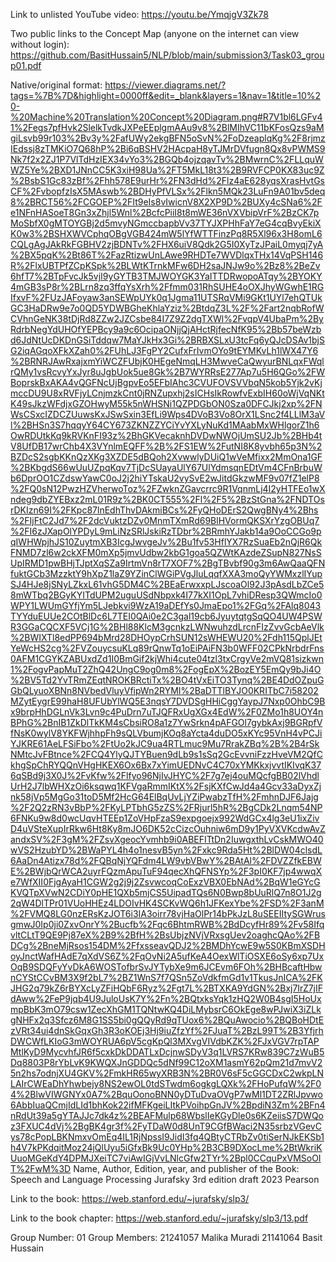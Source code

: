 Link to unlisted YouTube video:
https://youtu.be/YmqjgV3Zk78 

Two public links to the Concept Map (anyone on the internet can view without login):
https://github.com/BasitHussain5/NLP/blob/main/submission3/Task03_group01.pdf

Native/original format: 
https://viewer.diagrams.net/?tags=%7B%7D&highlight=0000ff&edit=_blank&layers=1&nav=1&title=10%20-%20Machine%20Translation%20Concept%20Diagram.png#R7V1bl6LGFv41%2Fegs7pfHvk2SlelkTvdkJXPeEEplgmAAu9v8%2BlMIhVC11bKFosQzs9aMgiLsvb99r103%2Bv3y%2FafUWy2ekgBFN5oSvN%2FoDzeaplqKg%2F8rjmzIEdssj8zTMKiO7Q68hP%2Bi6qBSHV2HAcpaH8yTJMrDVfugn8Qx8vPWMS9Nk7f2x2ZJ1P7VlTdHzIEX34vYo3%2BGQb4ojzqavTv%2BMwrnC%2FLLquWWZ5Ye%2BXD1JNnCC5K3xiH98Ua%2FT5MkL18t3%2B9RVFCP0KX83uc9Z%2BsbS1Gc83zBf%2Fhh578E9urHr%2FN3dHd%2Flz4aE628yqsXrasHvtGsCF%2FvbopfzIsX5MAswb%2BDHyPfVLSx%2Flkn5MQk23LuFn9A01bv5deq8%2BRCT56%2FCGOEP%2FIt9eIs8vIwicnV8X2XP9D%2BUXy4cSNa6%2Fe1NFnHASoeT8Gn3xZhjl5Wnl%2BcfcPiiI8t8mWE36nVXVbipVrF%2BzCK7pMoSbfX0gMTOYGBj2d5mvyNGmccbapbVv37TYJXPHhFaY7eG4cqBvyEkiXK0w3%2BSHXWVCphqOBgVGB424mW5lYfWTTFinzPq8R5Xl96x3H8omL6CQLgAgJAkRkFGBHV2zjBDNTv%2FHX6uiV8Qdk2G5I0XyTzJPaiL0myqj7yA%2BX5pqK%2Bt86T%2FazRtizwUnLAwe9RHDTe7WVDlqxTHx14VqPSH146R%2FlxUBTPfZCpKSpk%2BLWtKTrnkMFw6DH2saJNJw9o%2Bz8%2BeZv6hfT7%2BTpFvcJk5vjI9yGYTB3TMJWOYGK3YaITTDRwopoATqy%2BYOKY4mGB3sP8r%2BLrn8zq3ffqYsXrh%2Ffmm031RhSUHE4oOXJhyWGwhE1RGIfxvF%2FUzJAFoyaw3anSEWpUYk0q1Jgma11UTSRqVMi9GKt1UYl7ehQTUkGC3HaDRw9e7o0QD5YDWBGheKhlaYziz%2BtdqZ3L%2F%2Fart2nqbRofWCVhnGeNK38tDjRd8ZZw2JZCsbe84I7Z9Z2dgTXWl%2FvqpV4UbaPm%2ByRdrbNegYdUHOfYEPBcy9a9c6OcipaONjjQjAHctRjfecNfK95%2Bb57beWzbd6JdNtUcDKDnGSiTddqw7MaYJkHx3Gi%2BRBXSLxU3tcFq6yQJcDSAv1bjSG2iqAGqoXFkXZah0%2FUhLJ3FgPY2CufxFrIvmOYo9tEYMKvLh1lWX47Y6%2BRNRJAwRxajxmYiWCZFUbjK0HEgeNmqLH3MwveCaQwyurBNLqxFWqlrQMy1vsRcvyYxJyr8uJgbUok5ue8Gk%2B7WYRRsE277Ap7u5H6QGo%2FWBoprskBxAKA4vQGFNcUjBgpvEo5EFbIAhc3CVUFOVSVVbqN5kob5Yjk2vKjmccDU9U8xRVFjyLCnjmzkCnt0jRNZupxhj2sICHsIkRowfvExbIH60oWjVqNKtK49sJkzWFdjxGZOHwyM55k5nWHSNi1QZPDGbON0Sza0DFCJkj2xp%2FNWsCSxcIZDCZUuwsKxJSwSxin3EfLi9Wps4DVoB3Vo8OrX1LSnc2f4LLlM3aVl%2BHSn3S7hqqyY64CY673ZKNZZYCiYvYXLyNuKd1MAabMxWHlgorZ1h6OwRDUtkKq9kRVKnFI93z%2BhGKVecaknhDVDwNWOjUmSU2Jb%2BHb4tV8UfDB17wrChb4X3VYnlmEQFF%2B%2FS1EW%2FutNI8K8yvbh65p3N%2BZDcS2sgbKKnQzXKg3XZDE5dBQoh2XvwwlyDUiQ1wVeMfixx2MmOna1GF%2BKbgdS66wUuUZpqKqv7TjDcSUayaUlY67UlYdmsqnEDtVm4CFnBrbuWb6DprOO1CZdswYawC0oJ2j2hiYTskaU2vySvE2wJitdGkzwMF9v07fZ1elP8%2FQ0sN12PwzHZVherwoToz%2FZwknZGavcrrc9R1VqnmLj4I2yHTFEo1wXndeg9dbZYEBxz2mL01R9z%2BK0CT555%2Fl%2F5%2BzStGna%2FNDTOsrDKIzn69I%2FKpc87lnEdhThvDAkmiBCs%2FyQHoDErS2QwgBNy4%2Bhs%2FIjFtC2Jd7%2F2dcVuktzDZv0MnmTXmRd69BlHVormQKSXrYzgOBUq7%2FI6zJXapOlYPDyL9mLiNzSRlJskiRzTDbr%2BRmhYJakb14a9OoCCGo9pqIWHWpjhJS10ZuytmXB3IcgJwvgeJv%2Bu1fv53HflYX7RzSuaEb2nQjR6QkFNMD7zl6w2ckXFM0mXp5jmvUdbw2kbG1goa5QZWtKAzdeZSupN827NsSUpIRMD1pwBHjTJptXqSZa9IrtmVn8rT7XOF7%2BgTBvbf90g3m6AwQaaQFNfuktGCb3MzzktY9hXpZ1laZ9YZinClWGiPVgJluLqqfXXA3moQyYWMxzlIYupSJ4HJe8jSNyLZkxL61vhG5DM4C%2BEaErwxxpLJscoaOl92J3pAsdLbZCe58mWTbq2BGyKYITdUPM2uguUSdNbpxk4I77kXI1OpL7vhiDResp3QWmcIo0WPY1LWUmGYfjYm5LJebkvi9WzA19aDEfYs0JmaEpo1%2FGq%2FAlq8043TYYduEUUe2COtBlDc6L7TEI0QAi0e2C3gal19cb6JyuytqtgSqQO4UW4PSWR3GGaCQCXF5VCj1G%2BHl88KlcM3gcnkzLWNwuhzdLrcnFIzZvvGcbAeVlk%2BWIXTl8edPP694bMrd28DHOypCrhSUN12sWHEWU20%2Fdh115QplJEtYeWcHS2cg%2FVZouycsuKLq89rQnwTq1oEiPAiFN3b0WFF02CPkNrbdrFns0AFM1CGYKZABUxdZd1I0BmGif2kjWhi4cute04tzl3txCrgyVe2mVQ81sizkwn1%2FogvPapMuT2ZhQ42UngC9og0m8%2FogEpX%2BozEY5EmQy9bJi4O%2BV5Td2YvTRmZEqtNROKBRctiTx%2BO4tVxEiTO3Tynq%2BE4DdOZpuGGbQLyuoXBNn8NVbedVluyVfipWn2RYMI%2BaDTTlBYJO0KRITbC7i58202MZytEygrE99haH8UFUbYlWQ5E3nqsY7DVDSgHHiCggYaypJ7Nxp0OhbC9Bx9brpHhDGLnVk3Lvn9c4PuDrn7uTJQFRxUgXGx4EdW%2F0ZMo1h8UOY4nBPhG%2BnIB1ZkDlTkKM4sCbsiRO8a1z7YwSrkn4pAFGOl7gybkAxj9BGRpfVfNsK0wylV8YKFWjhhpFh9sQLVbumjKOq8aYcta4duDO5xKYc95VnH4vPCJiYJKRE61AeLFSiFbo%2FtUo2kJC9ua4RTLmuc9Mu7RrakZBq%2B%2B4rSkNMtcJvFBtnce%2FCQ4YlyQJTYBuen9dLb9s1sSq2GcEvvniFzzHveVM2QfCkhgSpChRYQQnVHgHKEX6Ox6Bx7xYimUEDNvC4C70xYMKkxjvvtIKIvqK376qSBd9j3X0J%2FvKfw%2Flfyo96NjIvJHYC%2F7g7ej4ouMQcfgBB02lVhdlUrH2J7lbWHXzOi6ksqwq1KFVgaRmmIKtX%2FsjKXfCwJd4a4Gcv33aDyxZjnk58jVp5MgGo31toD5Mf2HcG64ElBqUvLjYZiPwabzTfH%2FmhnDJF6Jajg%2F2Q2zRN3vBbP%2FKyLPTbhG5zZS%2FRjurl5hR%2BgCDk2Lnqm54NP6FNKu9w8d0wcUqvHTEEp1ZoVHpFzaS9expgoejx992WdGCx4lg3eU1ixZivD4uVSteXupIrRkw6Ht8Ky8mJO6DK52cCizcOuhniw6mD9y1PyVXVKcdwAvZandxSV%2F3gM%2FZsvXgeocYvmhb9i0ABEFITtDn2IuwgxthLvCskMWO40wVS2HzubYD%2BWaPYL4h4o1nesvB5yn%2Fxkc9Rda5Ht%2BlDW04clsdL6AaDn4Atizx78d%2FQBqNjYQFdm4LW9vbVBwY%2BAtAl%2FDVZZfkEBWE%2BWjbQrWCA2uyrFQzmApuTuF94qecXhQFNSYp%2F3pI0KF7jp4wwqXe7WfXII0FjgAyaH1CGW2g2j9j2ZsvwcoqCoExzVBX0EbNAd%2BqW1eGYcGKVQTpXVwN2CDiY0pHE1QXb5mjCS5UipadTQs6N0Bwp8bUuRlQ7n8O1J2g2qW4DlTPr01VUoHHEz4LDOIvHK4SCKvWQ6h1JFKexYbe%2FSD%2F3anM%2FVMQ8LG0nzERsKzJOT6i3IA3oirr78vjHaOlPr14bPkJzL8uSEEIItySGWrusgmwJ0Ip0ji0ZxvOnrY%2Bucfb%2Fqc6BhtmRWB%2BdDcyfHr89%2Fv58IfqvltCLtT9QE9Pj87eX%2B9%2BfH%2BsUbjzNVjVRxsgUev2oaghcQAo%2FBDCg%2BneMjRsos154DM%2FfxsseavQDJ2%2BMDhYcwE9w5S0KBmXSDHoyJnctWafHAdE7qXdVS6Z%2FqOvNi2A5ufKeA4OexWlTiOSXE6oSy6xp7UxOqB9SDQFyYvDkA6WOSTofbrSvJYTybXe9m6JCEvm6FOh%2BHBcaftHbwnCYStCCvBM3X9f2bL7%2BZ1WnS7f7QSn5ZoVdkfmGd1v1TkusJnICA%2FKJHG2q79kZ6rBYXcLyZFiHQbF6Ryz%2Fgt7L%2BTXKA9YdGN%2Bxj7IrZ7jIFdAww%2FeP9jqb4U9JuloUsK7Y%2Fn%2BQtxksYqk1zHQ2W0B4sgI5HoUxmpBbK3mO79csw1ZecXhGM1TQNtwKQ4DiLMybsrC6OkEge8wPJwiX3iZLkgNHFx2q3Sfcz6M8G1SS5bi0gQQyRd9qTUox6%2BQuAwocio%2BQBoHDtEzVRt34ui4dnSkGqxGh3R3oKOEj3Hj9iuZfzYf%2FJuaT%2BzL99T%2B3YfjrhDWCWfLKIoG3mWOYRUA6pV5cgKpQl3MXvgVIVdbKZK%2FJxVGV7rpTAPMtlKyD9MycvhfJR6f5cxkDkDDATLxDcjnwSDyV3q1LVRS7KRw839C7zWuB5Dq8803P8rYbLvK9KWQXJnGDDQc5dNf99C12oXM1asmY62pQm21d7mvV25n2hs7odnjXU4GKV%2FmkHR65wyXRB3N%2BR0V6sF5cGGCDxC2wkpLNLAIrCWEaDhYhwbejy8NS2ewOL0tdSTwdm6ogkgLQXk%2FHoPufqW%2F04%2BlwVIWGNYx0A7%2BquOonoBNN0yDTuDvaOVgP7wMl1DT2ZRlJpvwo6AbbIuaQCmjIdLId1bhKok22ifMFKgeiLItkPVoihpGnJV%2BpdiN3Zm%2BFn4nRdUt39a5gYTAJJc7dk4z%2BEAFMulp68WbslIeKGyDle0s6KZeiisS7DWQoz3FXUC4dVj%2BgBK4gr3f%2FyTDaW0d8UnT9CGfBWaci2N35srbzVGevCys78cPopLBKNmxvOmEq4IL1RjNpssI9JidI3fq4QBtyCTRbZv0tiSerNJkEKSb1h4V7kPKdqitMoz24jQlUyu5iGfxBk9Uc0YHp%2B3CB9DXocLme%2BtWkriKUuoMGeKdY4DPMJXeiTC7viAwIGjVvLNlcGfw2TYr%2Bpl0CCquPxVMSoOIT%2FwM%3D
Name, Author, Edition, year, and publisher of the Book:
Speech and Language Processing
Jurafsky
3rd edition draft
2023
Pearson

Link to the book:
https://web.stanford.edu/~jurafsky/slp3/

Link to the book chapter:
https://web.stanford.edu/~jurafsky/slp3/13.pdf

Group Number:
01
Group Members:
21241057 Malika Muradi
21141064 Basit Hussain
